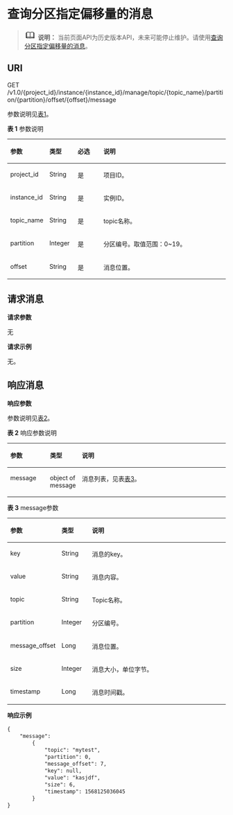 # 查询分区指定偏移量的消息<a name="kafka-api-191209002"></a>

>![](public_sys-resources/icon-note.gif) **说明：** 
>当前页面API为历史版本API，未来可能停止维护。请使用[查询分区指定偏移量的消息](查询分区指定偏移量的消息.md)。

## URI<a name="section166001436154817"></a>

GET /v1.0/\{project\_id\}/instance/\{instance\_id\}/manage/topic/\{topic\_name\}/partition/\{partition\}/offset/\{offset\}/message

参数说明见[表1](#table13606143664814)。

**表 1**  参数说明

<a name="table13606143664814"></a>
<table><thead align="left"><tr id="row1687816362489"><th class="cellrowborder" valign="top" width="16%" id="mcps1.2.5.1.1"><p id="p1878143664813"><a name="p1878143664813"></a><a name="p1878143664813"></a>参数</p>
</th>
<th class="cellrowborder" valign="top" width="13%" id="mcps1.2.5.1.2"><p id="p5879163674817"><a name="p5879163674817"></a><a name="p5879163674817"></a>类型</p>
</th>
<th class="cellrowborder" valign="top" width="12%" id="mcps1.2.5.1.3"><p id="p5879183616481"><a name="p5879183616481"></a><a name="p5879183616481"></a>必选</p>
</th>
<th class="cellrowborder" valign="top" width="59%" id="mcps1.2.5.1.4"><p id="p1387915362483"><a name="p1387915362483"></a><a name="p1387915362483"></a>说明</p>
</th>
</tr>
</thead>
<tbody><tr id="row19879153684810"><td class="cellrowborder" valign="top" width="16%" headers="mcps1.2.5.1.1 "><p id="p1287918369485"><a name="p1287918369485"></a><a name="p1287918369485"></a>project_id</p>
</td>
<td class="cellrowborder" valign="top" width="13%" headers="mcps1.2.5.1.2 "><p id="p1187983610483"><a name="p1187983610483"></a><a name="p1187983610483"></a>String</p>
</td>
<td class="cellrowborder" valign="top" width="12%" headers="mcps1.2.5.1.3 "><p id="p1879123664813"><a name="p1879123664813"></a><a name="p1879123664813"></a>是</p>
</td>
<td class="cellrowborder" valign="top" width="59%" headers="mcps1.2.5.1.4 "><p id="p1987933618482"><a name="p1987933618482"></a><a name="p1987933618482"></a>项目ID。</p>
</td>
</tr>
<tr id="row38791136134813"><td class="cellrowborder" valign="top" width="16%" headers="mcps1.2.5.1.1 "><p id="p8879163634810"><a name="p8879163634810"></a><a name="p8879163634810"></a>instance_id</p>
</td>
<td class="cellrowborder" valign="top" width="13%" headers="mcps1.2.5.1.2 "><p id="p887933613482"><a name="p887933613482"></a><a name="p887933613482"></a>String</p>
</td>
<td class="cellrowborder" valign="top" width="12%" headers="mcps1.2.5.1.3 "><p id="p11879436164810"><a name="p11879436164810"></a><a name="p11879436164810"></a>是</p>
</td>
<td class="cellrowborder" valign="top" width="59%" headers="mcps1.2.5.1.4 "><p id="p138793369489"><a name="p138793369489"></a><a name="p138793369489"></a>实例ID。</p>
</td>
</tr>
<tr id="row3879536164813"><td class="cellrowborder" valign="top" width="16%" headers="mcps1.2.5.1.1 "><p id="p7880123614810"><a name="p7880123614810"></a><a name="p7880123614810"></a>topic_name</p>
</td>
<td class="cellrowborder" valign="top" width="13%" headers="mcps1.2.5.1.2 "><p id="p1588023614818"><a name="p1588023614818"></a><a name="p1588023614818"></a>String</p>
</td>
<td class="cellrowborder" valign="top" width="12%" headers="mcps1.2.5.1.3 "><p id="p48801836144814"><a name="p48801836144814"></a><a name="p48801836144814"></a>是</p>
</td>
<td class="cellrowborder" valign="top" width="59%" headers="mcps1.2.5.1.4 "><p id="p1788053674813"><a name="p1788053674813"></a><a name="p1788053674813"></a>topic名称。</p>
</td>
</tr>
<tr id="row138808362481"><td class="cellrowborder" valign="top" width="16%" headers="mcps1.2.5.1.1 "><p id="p288013604813"><a name="p288013604813"></a><a name="p288013604813"></a>partition</p>
</td>
<td class="cellrowborder" valign="top" width="13%" headers="mcps1.2.5.1.2 "><p id="p1688012362481"><a name="p1688012362481"></a><a name="p1688012362481"></a>Integer</p>
</td>
<td class="cellrowborder" valign="top" width="12%" headers="mcps1.2.5.1.3 "><p id="p78801936134810"><a name="p78801936134810"></a><a name="p78801936134810"></a>是</p>
</td>
<td class="cellrowborder" valign="top" width="59%" headers="mcps1.2.5.1.4 "><p id="p1188013644810"><a name="p1188013644810"></a><a name="p1188013644810"></a>分区编号。取值范围：0~19。</p>
</td>
</tr>
<tr id="row1788018361482"><td class="cellrowborder" valign="top" width="16%" headers="mcps1.2.5.1.1 "><p id="p19880183620485"><a name="p19880183620485"></a><a name="p19880183620485"></a>offset</p>
</td>
<td class="cellrowborder" valign="top" width="13%" headers="mcps1.2.5.1.2 "><p id="p5880123654812"><a name="p5880123654812"></a><a name="p5880123654812"></a>String</p>
</td>
<td class="cellrowborder" valign="top" width="12%" headers="mcps1.2.5.1.3 "><p id="p888043613489"><a name="p888043613489"></a><a name="p888043613489"></a>是</p>
</td>
<td class="cellrowborder" valign="top" width="59%" headers="mcps1.2.5.1.4 "><p id="p48801736134811"><a name="p48801736134811"></a><a name="p48801736134811"></a>消息位置。</p>
</td>
</tr>
</tbody>
</table>

## 请求消息<a name="section1160312367489"></a>

**请求参数**

无

**请求示例**

无。

## 响应消息<a name="section2652123654812"></a>

**响应参数**

参数说明见[表2](#table5656183604811)。

**表 2**  响应参数说明

<a name="table5656183604811"></a>
<table><thead align="left"><tr id="row17881143694810"><th class="cellrowborder" valign="top" width="18.18%" id="mcps1.2.4.1.1"><p id="p4881133634812"><a name="p4881133634812"></a><a name="p4881133634812"></a>参数</p>
</th>
<th class="cellrowborder" valign="top" width="14.14%" id="mcps1.2.4.1.2"><p id="p1288118367487"><a name="p1288118367487"></a><a name="p1288118367487"></a>类型</p>
</th>
<th class="cellrowborder" valign="top" width="67.67999999999999%" id="mcps1.2.4.1.3"><p id="p1188103618485"><a name="p1188103618485"></a><a name="p1188103618485"></a>说明</p>
</th>
</tr>
</thead>
<tbody><tr id="row20881143616487"><td class="cellrowborder" valign="top" width="18.18%" headers="mcps1.2.4.1.1 "><p id="p988119364489"><a name="p988119364489"></a><a name="p988119364489"></a>message</p>
</td>
<td class="cellrowborder" valign="top" width="14.14%" headers="mcps1.2.4.1.2 "><p id="p15881736134818"><a name="p15881736134818"></a><a name="p15881736134818"></a>object of message</p>
</td>
<td class="cellrowborder" valign="top" width="67.67999999999999%" headers="mcps1.2.4.1.3 "><p id="p38811536174816"><a name="p38811536174816"></a><a name="p38811536174816"></a>消息列表，见表<a href="#table11660133618488">表3</a>。</p>
</td>
</tr>
</tbody>
</table>

**表 3**  message参数

<a name="table11660133618488"></a>
<table><thead align="left"><tr id="row0881936144811"><th class="cellrowborder" valign="top" width="18.18%" id="mcps1.2.4.1.1"><p id="p1388193614484"><a name="p1388193614484"></a><a name="p1388193614484"></a>参数</p>
</th>
<th class="cellrowborder" valign="top" width="14.14%" id="mcps1.2.4.1.2"><p id="p13881236194819"><a name="p13881236194819"></a><a name="p13881236194819"></a>类型</p>
</th>
<th class="cellrowborder" valign="top" width="67.67999999999999%" id="mcps1.2.4.1.3"><p id="p788118364486"><a name="p788118364486"></a><a name="p788118364486"></a>说明</p>
</th>
</tr>
</thead>
<tbody><tr id="row188220364487"><td class="cellrowborder" valign="top" width="18.18%" headers="mcps1.2.4.1.1 "><p id="p688215369480"><a name="p688215369480"></a><a name="p688215369480"></a>key</p>
</td>
<td class="cellrowborder" valign="top" width="14.14%" headers="mcps1.2.4.1.2 "><p id="p2882103624814"><a name="p2882103624814"></a><a name="p2882103624814"></a>String</p>
</td>
<td class="cellrowborder" valign="top" width="67.67999999999999%" headers="mcps1.2.4.1.3 "><p id="p28821736134815"><a name="p28821736134815"></a><a name="p28821736134815"></a>消息的key。</p>
</td>
</tr>
<tr id="row1088223620484"><td class="cellrowborder" valign="top" width="18.18%" headers="mcps1.2.4.1.1 "><p id="p18882143610485"><a name="p18882143610485"></a><a name="p18882143610485"></a>value</p>
</td>
<td class="cellrowborder" valign="top" width="14.14%" headers="mcps1.2.4.1.2 "><p id="p88820364488"><a name="p88820364488"></a><a name="p88820364488"></a>String</p>
</td>
<td class="cellrowborder" valign="top" width="67.67999999999999%" headers="mcps1.2.4.1.3 "><p id="p188821736164815"><a name="p188821736164815"></a><a name="p188821736164815"></a>消息内容。</p>
</td>
</tr>
<tr id="row488293618485"><td class="cellrowborder" valign="top" width="18.18%" headers="mcps1.2.4.1.1 "><p id="p1988214367481"><a name="p1988214367481"></a><a name="p1988214367481"></a>topic</p>
</td>
<td class="cellrowborder" valign="top" width="14.14%" headers="mcps1.2.4.1.2 "><p id="p6882103617486"><a name="p6882103617486"></a><a name="p6882103617486"></a>String</p>
</td>
<td class="cellrowborder" valign="top" width="67.67999999999999%" headers="mcps1.2.4.1.3 "><p id="p58821836174816"><a name="p58821836174816"></a><a name="p58821836174816"></a>Topic名称。</p>
</td>
</tr>
<tr id="row178828369481"><td class="cellrowborder" valign="top" width="18.18%" headers="mcps1.2.4.1.1 "><p id="p1488333613483"><a name="p1488333613483"></a><a name="p1488333613483"></a>partition</p>
</td>
<td class="cellrowborder" valign="top" width="14.14%" headers="mcps1.2.4.1.2 "><p id="p1888311360483"><a name="p1888311360483"></a><a name="p1888311360483"></a>Integer</p>
</td>
<td class="cellrowborder" valign="top" width="67.67999999999999%" headers="mcps1.2.4.1.3 "><p id="p17883936204812"><a name="p17883936204812"></a><a name="p17883936204812"></a>分区编号。</p>
</td>
</tr>
<tr id="row18831436134813"><td class="cellrowborder" valign="top" width="18.18%" headers="mcps1.2.4.1.1 "><p id="p16883133634814"><a name="p16883133634814"></a><a name="p16883133634814"></a>message_offset</p>
</td>
<td class="cellrowborder" valign="top" width="14.14%" headers="mcps1.2.4.1.2 "><p id="p18839363481"><a name="p18839363481"></a><a name="p18839363481"></a>Long</p>
</td>
<td class="cellrowborder" valign="top" width="67.67999999999999%" headers="mcps1.2.4.1.3 "><p id="p158834363480"><a name="p158834363480"></a><a name="p158834363480"></a>消息位置。</p>
</td>
</tr>
<tr id="row4883123611486"><td class="cellrowborder" valign="top" width="18.18%" headers="mcps1.2.4.1.1 "><p id="p5883193624813"><a name="p5883193624813"></a><a name="p5883193624813"></a>size</p>
</td>
<td class="cellrowborder" valign="top" width="14.14%" headers="mcps1.2.4.1.2 "><p id="p16883163644812"><a name="p16883163644812"></a><a name="p16883163644812"></a>Integer</p>
</td>
<td class="cellrowborder" valign="top" width="67.67999999999999%" headers="mcps1.2.4.1.3 "><p id="p6883436204820"><a name="p6883436204820"></a><a name="p6883436204820"></a>消息大小，单位字节。</p>
</td>
</tr>
<tr id="row1888310367485"><td class="cellrowborder" valign="top" width="18.18%" headers="mcps1.2.4.1.1 "><p id="p178834367487"><a name="p178834367487"></a><a name="p178834367487"></a>timestamp</p>
</td>
<td class="cellrowborder" valign="top" width="14.14%" headers="mcps1.2.4.1.2 "><p id="p3883163610485"><a name="p3883163610485"></a><a name="p3883163610485"></a>Long</p>
</td>
<td class="cellrowborder" valign="top" width="67.67999999999999%" headers="mcps1.2.4.1.3 "><p id="p1288314365482"><a name="p1288314365482"></a><a name="p1288314365482"></a>消息时间戳。</p>
</td>
</tr>
</tbody>
</table>

**响应示例**

```
{
    "message": 
        {
            "topic": "mytest",
            "partition": 0,
            "message_offset": 7,
            "key": null,
            "value": "kasjdf",
            "size": 6,
            "timestamp": 1568125036045
        }
}
```

